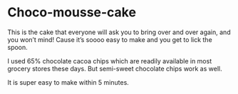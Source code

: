 # Choco-mousse-cake
This is the cake that everyone will ask you to bring over and over again, and you won’t mind!  Cause it’s soooo easy to make and you get to lick the spoon.

I used 65% chocolate cacoa chips which are readily available in most grocery stores these days.  But semi-sweet chocolate chips work as well.

It is super easy to make within 5 minutes.
